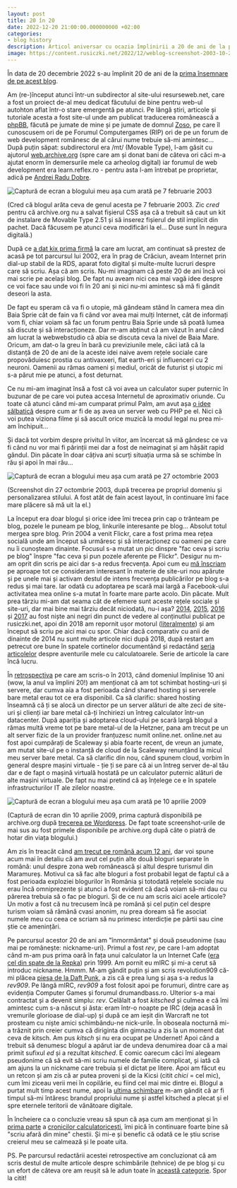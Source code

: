```yaml
---
layout: post
title: 20 în 20
date: 2022-12-20 21:00:00.000000000 +02:00
categories:
- blog history
description: Articol aniversar cu ocazia împlinirii a 20 de ani de la prima însemnare pe acest blog.
image: https://content.rusiczki.net/2022/12/weblog-screenshot-2003-10-27.png
---
```

În data de 20 decembrie 2022 s-au împlinit 20 de ani de la [prima însemnare de pe acest blog](https://www.rusiczki.net/2002/12/20/restart/).

Am (re-)început atunci într-un subdirector al site-ului resurseweb.net, care a fost un proiect de-al meu dedicat făcutului de bine pentru web-ul autohton aflat într-o stare emergentă pe atunci. Pe lângă știri, articole și tutoriale acesta a fost site-ul unde am publicat traducerea românească a [phpBB](https://www.phpbb.com/), făcută pe jumate de mine și pe jumate de domnul [Zoso](https://zoso.ro/), pe care îl cunoscusem ori de pe Forumul Computergames (RIP) ori de pe un forum de web development românesc de al cărui nume trebuie să-mi amintesc... După puțin săpat: subdirectorul era /mt/ (Movable Type), l-am găsit cu ajutorul [web.archive.org](https://web.archive.org) (spre care am și donat bani de câteva ori căci m-a ajutat enorm în demersurile mele ca arheolog digital) iar forumul de web development era learn.reflex.ro - pentru asta l-am întrebat pe proprietar, adică pe [Andrei Radu Dobre](https://andreiard.ro/).

![Captură de ecran a blogului meu așa cum arată pe 7 februarie 2003](https://content.rusiczki.net/2022/12/weblog-screenshot-2003-02-07.png)

(Cred că blogul arăta ceva de genul acesta pe 7 februarie 2003. Zic *cred* pentru că archive.org nu a salvat fișierul CSS așa că a trebuit să caut un kit de instalare de Movable Type 2.51 și să inserez fișierul de stil implicit din pachet. Dacă făcusem pe atunci ceva modificări la el... Duse sunt în negura digitală.)

După ce [a dat kix prima firmă](https://www.rusiczki.net/2022/03/15/cum-sa-calatoresti-in-timp-ghid-practic/) la care am lucrat, am continuat să prestez de acasă pe tot parcursul lui 2002, era în prag de Crăciun, aveam Internet prin dial-up stabil de la RDS, aparat foto digital și multe-multe lucruri despre care să scriu. Așa că am scris. Nu-mi imaginam că peste 20 de ani încă voi mai scrie pe același blog. De fapt nu aveam nici cea mai vagă idee despre ce voi face sau unde voi fi în 20 ani și nici nu-mi amintesc să mă fi gândit deseori la asta.

De fapt eu speram că va fi o utopie, mă gândeam stând în camera mea din Baia Sprie cât de fain va fi când vor avea mai mulți Internet, cât de informați vom fi, chiar voiam să fac un forum pentru Baia Sprie unde să poată lumea să discute și să interacționeze. Dar m-am abținut că am văzut în anul când am lucrat la webwebstudio că abia se discuta ceva la nivel de Baia Mare. Oricum, am dat-o la greu în bară cu previziunile mele, căci iată că la distanță de 20 de ani de la aceste idei naive avem rețele sociale care propovăduiesc prostia cu antivaxxeri, flat earth-eri și influenceri cu 2 neuroni. Oamenii au rămas oameni și mediul, oricât de futurist și utopic mi s-a părut mie pe atunci, a fost deturnat.

Ce nu mi-am imaginat însă a fost că voi avea un calculator super puternic în buzunar de pe care voi putea accesa Internetul de aproximativ oriunde. Cu toate că atunci când mi-am cumparat primul Palm, am avut așa [o idee sălbatică](https://www.rusiczki.net/2003/04/03/a-wish/) despre cum ar fi de aș avea un server web cu PHP pe el. Nici că voi putea viziona filme și să ascult orice muzică la modul legal nu prea mi-am închipuit...

Și dacă tot vorbim despre privitul în viitor, am încercat să mă gândesc ce va fi când nu vor mai fi părinții mei dar a fost de neimaginat și am hâșăit rapid gândul. Din păcate în doar câțiva ani scurți situația urma să se schimbe în rău și apoi în mai rău...

![Captură de ecran a blogului meu așa cum arată pe 27 octombrie 2003](https://content.rusiczki.net/2022/12/weblog-screenshot-2003-10-27.png)

(Screenshot din 27 octombrie 2003, după trecerea pe propriul domeniu și personalizarea stilului. A fost atât de fain acest layout, în continuare îmi face mare plăcere să mă uit la el.)

La început era doar blogul și orice idee îmi trecea prin cap o trânteam pe blog, pozele le puneam pe blog, linkurile interesante pe blog... Absolut totul mergea spre blog. Prin 2004 a venit Flickr, care a fost prima mea rețea socială unde am început să urmăresc și să interacționez cu oameni pe care nu îi cunoșteam dinainte. Focusul s-a mutat un pic dinspre "fac ceva și scriu pe blog" înspre "fac ceva și pun pozele aferente pe Flickr". Desigur nu m-am oprit din scris pe aici dar s-a redus frecvența. Apoi cum eu [mă înscriam](https://www.rusiczki.net/2011/04/11/activitate-distribuita/) pe aproape tot ce consideram interesant în materie de site-uri nou apărute și pe unele mai și activam destul de intens frecvența publicărilor pe blog s-a redus și mai tare. Iar odată cu adoptarea pe scară mai largă a Facebook-ului activitatea mea online s-a mutat în foarte mare parte acolo. Din păcate. Mult prea târziu mi-am dat seama cât de efemere sunt aceste rețele sociale și site-uri, dar mai bine mai târziu decât niciodată, nu-i așa? [2014](https://www.rusiczki.net/2014/), [2015](https://www.rusiczki.net/2015/), [2016](https://www.rusiczki.net/2016/) și [2017](https://www.rusiczki.net/2017/) au fost niște ani negri din punct de vedere al conținutlui publicat pe rusiczki.net, apoi din 2018 am repornit ușor motorul ([literalmente](https://www.rusiczki.net/2018/01/08/a-new-blogging-engine/)) și am început să scriu pe aici mai cu spor. Chiar dacă comparativ cu anii de dinainte de 2014 nu sunt multe articole nici după 2018, după restart am petrecut ore bune în spatele cortinelor documentând și redactând [seria articolelor](http://www.rusiczki.net/category/cronici-calculatoricești) despre aventurile mele cu calculatoarele. Serie de articole la care încă lucru.

În [retrospectiva](https://www.rusiczki.net/2013/09/11/zece-ani-de-rusiczki-net/) pe care am scris-o în 2013, când domeniul împlinise 10 ani (wow, la anul va împlini 20!) am menționat că am tot schimbat hosting-uri și servere, dar cumva aia a fost perioada când shared hosting și serverele bare metal erau tot ce era disponibil. Ca să clarific: shared hosting înseamnă că ți se alocă un director pe un server alături de alte zeci de site-uri și clienți iar bare metal că-ți închiriezi un întreg calculator într-un datacenter. După apariția și adoptarea cloud-ului pe scară largă blogul a rămas multă vreme tot pe bare metal-ul de la Hetzner, pana am trecut pe un alt server fizic de la un provider franțuzesc numit online.net. online.net au fost apoi cumpărați de Scaleway și abia foarte recent, de vreun an jumate, am mutat site-ul pe o instanță de cloud de la Scaleway renunțând la micul meu server bare metal. Ca să clarific din nou, când spunem cloud, vorbim în general despre mașini virtuale - ție ți se pare că ai un întreg server de-al tău dar e de fapt o mașină virtuală hostată pe un calculator puternic alături de alte mașini virtuale. De fapt nu mai pretind că aș înțelege ce e în spatele infrastructurilor IT ale zilelor noastre.

![Captură de ecran a blogului meu așa cum arată pe 10 aprilie 2009](https://content.rusiczki.net/2022/12/weblog-screenshot-2009-04-10.png)

(Captură de ecran din 10 aprilie 2009, prima captură disponibilă pe archive.org după [trecerea pe Wordpress](https://www.rusiczki.net/2009/04/02/keeping-up-with-the-times/). De fapt toate screenshot-urile de mai sus au fost primele disponibile pe archive.org după câte o piatră de hotar din viața blogului.)

Am zis în treacăt când [am trecut pe română acum 12 ani](https://www.rusiczki.net/2010/08/30/romana/), dar voi spune acum mai în detaliu că am avut cel puțin alte două bloguri separate în română: unul despre zona web românească și altul despre turismul din Maramureș. Motivul ca să fac alte bloguri a fost probabil legat de faptul că a fost perioada exploziei blogurilor în România și totodată rețelele sociale nu erau încă omniprezente și atunci a fost evident că dacă voiam să-mi dau cu părerea trebuia să o fac pe bloguri. Și de ce nu am scris aici acele articole? Un motiv a fost că nu trecusem încă pe română și cel puțin cel despre turism voiam să rămână cvasi anonim, nu prea doream să fie asociat numele meu cu ceea ce scriam să nu primesc interdicție pe pârtii sau cine știe ce amenințări.

Pe parcursul acestor 20 de ani am "înmormântat" și două pseudonime (sau mai pe românește: nickname-uri). Primul a fost *rev*, pe care l-am adoptat când m-am pus prima oară în fața unui calculator la un Internet Cafe ([era cel din spate de la Repka](https://goo.gl/maps/H6BYBy5atVpt3eRW7)) prin 1999. Am pornit eu mIRC și mi-a cerut să introduc nickname. Hmmm. M-am gândit puțin și am scris revolution909 că-mi plăcea [piesa de la Daft Punk](https://www.youtube.com/watch?v=uURB-vo9rZ4), a zis că e prea lung și așa s-a redus la *rev909*. Pe lângă mIRC, *rev909* a fost folosit apoi pe forumuri, dintre care aș evidenția Computer Games și forumul drumandbass.ro. Ulterior s-a mai contractat și a devenit simplu: *rev*. Celălalt a fost *kitsched* și culmea e că îmi amintesc cum s-a născut și ăsta: eram într-o noapte pe IRC (deja acasă în vremurile glorioase de dial-up) și după ce am ieșit din Warcraft ne tot prosteam cu niște amici schimbându-ne nick-urile. În oboseala nocturnă mi-a trăznit prin creier cumva că diriginta din gimnaziu a zis la un moment dat ceva de kitsch. Am pus *kitsch* și nu era ocupat pe Undernet! Apoi când a trebuit să denumesc blogul a apărut iar de undeva denumirea doar că a mai primit sufixul *ed* și a rezultat *kitsched*. E comic oarecum căci îmi alegeam pseudonime că să evit să-mi scriu numele de familie complicat, și iată că am ajuns la un nickname care trebuia și el dictat pe litere. Apoi am făcut eu un retcon și am zis că ar putea proveni și de la Kicsi (citit *chici* = cel mic), cum îmi ziceau verii mei în copilărie, eu fiind cel mai mic dintre ei. Blogul a purtat mult timp acest nume, apoi la [ultima schimbare](https://www.rusiczki.net/2018/01/08/a-new-blogging-engine/) m-am gândit că ar fi timpul să-mi întăresc brandul propriului nume și astfel kitsched a plecat și el spre eternele teritorii de vânătoare digitale.

În încheiere ca o concluzie vreau să spun că așa cum am menționat și în [prima parte](https://www.rusiczki.net/2021/07/08/cronici-calculatoricesti-cip/) a [cronicilor calculatoricești](http://www.rusiczki.net/category/cronici-calculatoricești), îmi pică în continuare foarte bine să "scriu afară din mine" chestii. Și mi-e și benefic că odată ce le știu scrise creierul meu se calmează și le poate uita.

PS. Pe parcursul redactării acestei retrospective am concluzionat că am scris destul de multe articole despre schimbările (tehnice) de pe blog și cu un efort de câteva ore am reușit să le adun toate în [această categorie](http://www.rusiczki.net/category/blog-history). Spor la citit!
